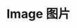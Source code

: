 # Image 图片

<script setup>
import ImagePreview from '../../src/components/ImagePreview.vue'
</script>

<ImagePreview></ImagePreview>
